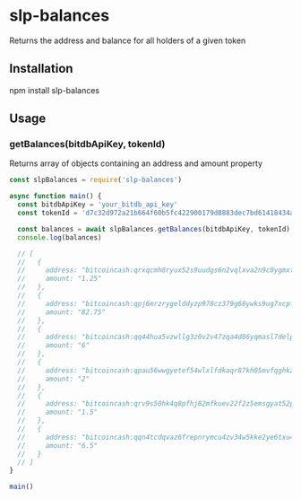 # slp-balances
Returns the address and balance for all holders of a given token

## Installation
npm install slp-balances

## Usage
### getBalances(bitdbApiKey, tokenId)
Returns array of objects containing an address and amount property

```javascript
const slpBalances = require('slp-balances')

async function main() {
  const bitdbApiKey = 'your_bitdb_api_key'
  const tokenId = 'd7c32d972a21b664f60b5fc422900179d8883dec7bd61418434aa12b09b99c12'

  const balances = await slpBalances.getBalances(bitdbApiKey, tokenId)
  console.log(balances)

  // [
  //   {
  //     address: "bitcoincash:qrxqcmh8ryux52s9uudgs6n2vqlxva2n9c0ygmxtr9",
  //     amount: "1.25"
  //   },
  //   {
  //     address: "bitcoincash:qpj6mrzrygelddyzp978cz379g68ywks9ug7xcpf4s",
  //     amount: "82.75"
  //   },
  //   {
  //     address: "bitcoincash:qq44hua5vzwllg3z0v2v47zqa4d86yqmasl7delpn0",
  //     amount: "6"
  //   },
  //   {
  //     address: "bitcoincash:qpau56wwgyetef54wlxlfdkaqr87kh05mvfqghkz7y",
  //     amount: "2"
  //   },
  //   {
  //     address: "bitcoincash:qrv9s50hk4q8pfhj82mfkuev22f2z5emsgyat52pzq",
  //     amount: "1.5"
  //   },
  //   {
  //     address: "bitcoincash:qqn4tcdqvaz6frepnrymcu4zv34w5kke2ye6txu4rp",
  //     amount: "6.5"
  //   }
  // ]
}

main()
```